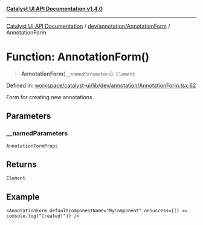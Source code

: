 [**Catalyst UI API Documentation v1.4.0**](../../../../README.md)

---

[Catalyst UI API Documentation](../../../../README.md) / [dev/annotation/AnnotationForm](../README.md) / AnnotationForm

# Function: AnnotationForm()

> **AnnotationForm**(`__namedParameters`): `Element`

Defined in: [workspace/catalyst-ui/lib/dev/annotation/AnnotationForm.tsx:62](https://github.com/TheBranchDriftCatalyst/catalyst-ui/blob/main/lib/dev/annotation/AnnotationForm.tsx#L62)

Form for creating new annotations

## Parameters

### \_\_namedParameters

`AnnotationFormProps`

## Returns

`Element`

## Example

```tsx
<AnnotationForm defaultComponentName="MyComponent" onSuccess={() => console.log("Created!")} />
```
